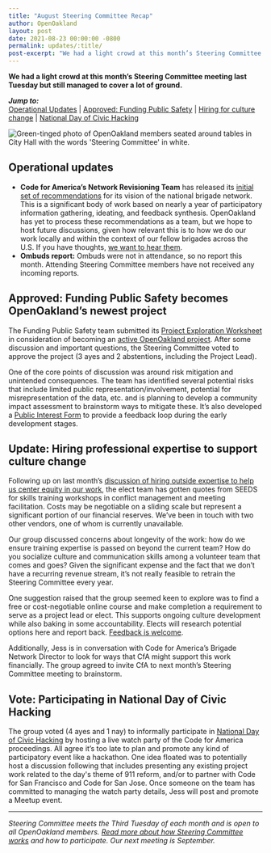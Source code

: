 ```yaml
---
title: "August Steering Committee Recap"
author: OpenOakland
layout: post
date: 2021-08-23 00:00:00 -0800
permalink: updates/:title/
post-excerpt: "We had a light crowd at this month’s Steering Committee meeting last Tuesday but still managed to cover a lot of ground..."
---
```


**We had a light crowd at this month’s Steering Committee meeting last Tuesday but still managed to cover a lot of ground.**

***Jump to:***  
[Operational Updates](#operational-updates) | [Approved: Funding Public Safety](#approved-funding-public-safety-becomes-penoaklands-newest-project) | [Hiring for culture change](#update-hiring-professional-expertise-to-support-culture-change) | [National Day of Civic Hacking](#vote-participating-in-national-day-of-civic-hacking)

![Green-tinged photo of OpenOakland members seated around tables in City Hall with the words 'Steering Committee' in white.](/assets/images/blog/2021-07-Banner-meetup-Steering.png)

## Operational updates

- **Code for America’s Network Revisioning Team** has released its [initial set of recommendations](https://app.gitbook.com/@cfa-network/s/network-revisioning/) for its vision of the national brigade network. This is a significant body of work based on nearly a year of participatory information gathering, ideating, and feedback synthesis. OpenOakland has yet to process these recommendations as a team, but we hope to host future discussions, given how relevant this is to how we do our work locally and within the context of our fellow brigades across the U.S. If you have thoughts, [we want to hear them](/contact).
- **Ombuds report:** Ombuds were not in attendance, so no report this month. Attending Steering Committee members have not received any incoming reports.

## Approved: Funding Public Safety becomes OpenOakland’s newest project
The Funding Public Safety team submitted its [Project Exploration Worksheet](https://docs.google.com/document/d/1NNJ2tPtBmvMce_V83NFBiRxmPeErWpGAZpCh7iHhWEE/edit?usp=sharing) in consideration of becoming an [active OpenOakland project](https://openoakland.org/projects/#status-definitions). After some discussion and important questions, the Steering Committee voted to approve the project (3 ayes and 2 abstentions, including the Project Lead).

One of the core points of discussion was around risk mitigation and unintended consequences. The team has identified several potential risks that include limited public representation/involvement, potential for misrepresentation of the data, etc. and is planning to develop a community impact assessment to brainstorm ways to mitigate these. It’s also developed a [Public Interest Form](https://forms.gle/N1hMtqNadvr69DtG6) to provide a feedback loop during the early development stages.

## Update: Hiring professional expertise to support culture change
Following up on last month’s [discussion of hiring outside expertise to help us center equity in our work](https://openoakland.org/updates/july-steering-committee-recap/#discussion-hiring-professional-expertise-to-support-culture-change), the elect team has gotten quotes from SEEDS for skills training workshops in conflict management and meeting facilitation. Costs may be negotiable on a sliding scale but represent a significant portion of our financial reserves. We’ve been in touch with two other vendors, one of whom is currently unavailable.

Our group discussed concerns about longevity of the work: how do we ensure training expertise is passed on beyond the current team? How do you socialize culture and communication skills among a volunteer team that comes and goes? Given the significant expense and the fact that we don’t have a recurring revenue stream, it’s not really feasible to retrain the Steering Committee every year.

One suggestion raised that the group seemed keen to explore was to find a free or cost-negotiable online course and make completion a requirement to serve as a project lead or elect. This supports ongoing culture development while also baking in some accountability. Elects will research potential options here and report back. [Feedback is welcome](/contact).

Additionally, Jess is in conversation with Code for America’s Brigade Network Director to look for ways that CfA might support this work financially. The group agreed to invite CfA to next month’s Steering Committee meeting to brainstorm.

## Vote: Participating in National Day of Civic Hacking

The group voted (4 ayes and 1 nay) to informally participate in [National Day of Civic Hacking](https://www.codeforamerica.org/national-day-of-civic-hacking/ndoch-2021/) by hosting a live watch party of the Code for America proceedings. All agree it’s too late to plan and promote any kind of participatory event like a hackathon. One idea floated was to potentially host a discussion following that includes presenting any existing project work related to the day's theme of 911 reform, and/or to partner with Code for San Francisco and Code for San Jose. Once someone on the team has committed to managing the watch party details, Jess will post and promote a Meetup event.

---

_Steering Committee meets the Third Tuesday of each month and is open to all OpenOakland members. [Read more about how Steering Committee works](/how-we-work) and how to participate. Our next meeting is September._
